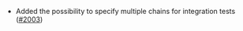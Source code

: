 - Added the possibility to specify multiple chains for integration tests
  ([#2003](https://github.com/informalsystems/ibc-rs/issues/2003))